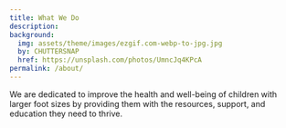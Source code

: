 ```yaml
---
title: What We Do
description: 
background:
  img: assets/theme/images/ezgif.com-webp-to-jpg.jpg
  by: CHUTTERSNAP
  href: https://unsplash.com/photos/UmncJq4KPcA
permalink: /about/
---
```


We are dedicated to improve the health and well-being of children with larger foot sizes by providing them with the resources, support, and education they need to thrive.
